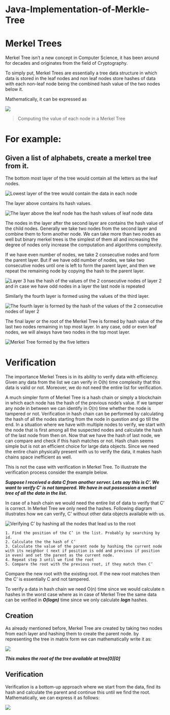 # Java-Implementation-of-Merkle-Tree

# Merkel Trees

Merkel Tree isn’t a new concept in Computer Science, it has been around for decades and originates from the field of Cryptography.

To simply put, Merkel Trees are essentially a tree data structure in which data is stored in the leaf nodes and non leaf nodes store hashes of data with each non-leaf node being the combined hash value of the two nodes below it.

Mathematically, it can be expressed as

![](https://miro.medium.com/max/944/1*8QaHU1UGOfJWLNPVoyMy0w.jpeg)

> Computing the value of each node in a Merkel Tree

# For example: 
## Given a list of alphabets, create a merkel tree from it.

The bottom most layer of the tree would contain all the letters as the leaf nodes.

![Lowest layer of the tree would contain the data in each node](https://miro.medium.com/max/1400/1*1Z7r4Gfjnl_wcMkDcFEWeg.jpeg)

The layer above contains its hash values.

![The layer above the leaf node has the hash values of leaf node data](https://miro.medium.com/max/1400/1*T75YmaGKr3Rkoc8FjDcxIA.jpeg)

The nodes in the layer after the second layer are contains the hash value of the child nodes. Generally we take two nodes from the second layer and combine them to form another node. We can take more than two nodes as well but binary merkel trees is the simplest of them all and increasing the degree of nodes only increase the computation and algorithms complexity.

If we have even number of nodes, we take 2 consecutive nodes and form the parent layer. But if we have odd number of nodes, we take two consecutive nodes until one is left to form the parent layer, and then we repeat the remaining node by copying the hash to the parent layer.

![Layer 3 has the hash of the values of the 2 consecutive nodes of layer 2 and in case we have odd nodes in a layer the last node is repeated](https://miro.medium.com/max/1400/1*pteLSEjj_AyxurpqPhN8bA.jpeg)

Similarly the fourth layer is formed using the values of the third layer.

![The fourth layer is formed by the hash of the values of the 2 consecutive nodes of layer 2](https://miro.medium.com/max/1400/1*HcGy-UdgGvhg-mFG78VXEQ.jpeg)

The final layer or the root of the Merkel Tree is formed by hash value of the last two nodes remaining in top most layer. In any case, odd or even leaf nodes, we will always have two nodes in the top most layer.

![Merkel Tree formed by the five letters](https://miro.medium.com/max/1400/1*KdTlPP6LQk_qlhzKP5V7OQ.jpeg)

# Verification

The importance Merkel Trees is in its ability to verify data with efficiency. Given any data from the list we can verify in O(h) time complexity that this data is valid or not. Moreover, we do not need the entire list for verification.

A much simpler form of Merkel Tree is a hash chain or simply a blockchain in which each node has the hash of the previous node’s value. If we tamper any node in between we can identify in O(n) time whether the node is tampered or not. Verification in hash chain can be performed by calculating the hash of all the nodes starting from the node in question and go till the end. In a situation where we have with multiple nodes to verify, we start with the node that is first among all the suspected nodes and calculate the hash of the last node from then on. Now that we have the hash of last node, we can compare and check if this hash matches or not. Hash chain seems simple but is not an efficient choice for large data objects. Since we need the entire chain physically present with us to verify the data, it makes hash chains space inefficient as well.

This is not the case with verification in Merkel Tree. To illustrate the verification process consider the example below.

***Suppose I received a data C from another server. Lets say this is C’. We want to verify C’ is not tampered. We have in out possession a merkel tree of all the data in the list.***

In case of a hash chain we would need the entire list of data to verify that C’ is correct. In Merkel Tree we only need the hashes. Following diagram illustrates how we can verify, C’ without other data objects available with us.

![Verifying C’ by hashing all the nodes that lead us to the root](https://miro.medium.com/max/1256/1*HwZtuEwJVDvEJio4OOCKpw.jpeg)

    1. Find the position of the C’ in the list. Probably by searching by id.
    2. Calculate the the hash of C’
    3. Calculate the value of the parent node by hashing the current node with its neighbor ( next if position is odd and previous if position in even) and set the parent as the current node.
    4. Repeat step 3 until we find the root
    5. Compare the root with the previous root, if they match then C’

Compare the new root with the existing root. If the new root matches then the C’ is essentially C and not tampered.

To verify a data in hash chain we need O(n) time since we would calculate n hashes in the worst case where as in case of Merkel Tree the same data can be verified in ***O(logn)*** time since we only calculate ***logn*** hashes.

## Creation

As already mentioned before, Merkel Tree are created by taking two nodes from each layer and hashing them to create the parent node. by representing the tree in matrix form we can mathematically write it as:

![](https://miro.medium.com/max/1400/1*EA7FYersQE_oS6SLBuxlNQ.jpeg)

***This makes the root of the tree available at tree[0][0]***

## Verification

Verification is a bottom-up approach where we start from the data, find its hash and calculate the parent and continue this until we find the root. Mathematically, we can express it as follows:

![](https://miro.medium.com/max/1400/1*gGD-kH3a1_CoYeHyYLeodA.jpeg)
